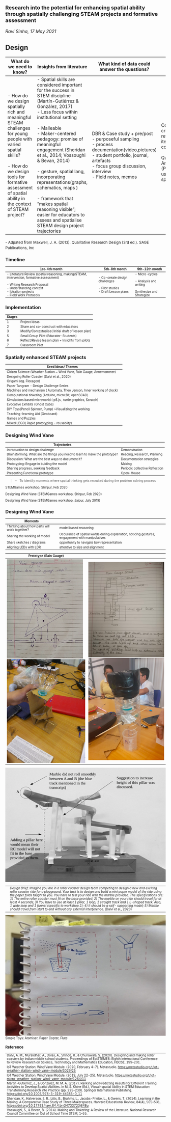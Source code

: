 <style>
.reveal section  {
font-size: 0.75em;
}
.reveal table {
  margin-left: auto;
  margin-right: auto; 
  font-size: 0.75em; 
}

.reveal section > section  {
font-size: 0.65em;

}

.reveal footer {
  padding: 25px;
  font-size: 0.5em;
}

.reveal td, th {
vertical-align: middle; 
text-align: center;
/*  border: 1px solid #999;*/
} 

</style>

### Research into the potential for enhancing spatial ability through spatially challenging STEAM projects and formative assessment<!-- .element: style="color: rgb(255,255,255)" -->
<!-- .slide:  style="position: absolute; width: 60%; right: 0; box-shadow: 0 1px 4px rgba(0,0,0,0.5), 0 5px 25px rgba(0,0,0,0.2); background-color: rgba(0, 0, 0, 0.8); color: #fff; padding: 20px; font-size: 20px; text-align: left"-->
<!-- .slide: data-background="./slides/SR/assets/dodeca.jpeg" -->
_Ravi Sinha, 17 May 2021_ 



## Design<!-- .element: style="color: rgb(255,255,255)" -->
<!-- .slide:  style="position: absolute; width: 70%; right: 0; box-shadow: 0 1px 4px rgba(0,0,0,0.5), 0 5px 25px rgba(0,0,0,0.2); background-color: rgba(0, 0, 0, 0.8); color: #fff; padding: 20px; font-size: 20px; text-align: left"-->
<!-- .slide: data-background="#f8e6f7" -->  

|What do we need to know?|Insights from literature|What kind of data could answer the questions?|Analysis Plan|
|---|---|---|---|
| - How do we design spatially rich and meaningful STEAM challenges for young people with varied spatial skills? <br> <br> - How do we design tools for formative assessment of spatial ability in the context of STEAM project? <!-- .element: class="fragment" data-fragment-index="1"-->| - Spatial skills are considered important for the success in STEM discipline (Martín-Gutiérrez & González, 2017)<br> - Less focus within institutional setting <br><br>- Malleable <br>- Maker-centered pedagogy: promise of meaningful engagement (Sheridan et al., 2014; Vossoughi & Bevan, 2014) <br><br> - gesture, spatial lang, incorporating representations(graphs, schematics, maps ) <br><br>- framework that “makes spatial reasoning visible”;  easier for educators to assess and spatialise STEAM design project trajectories<!-- .element: class="fragment" data-fragment-index="2"-->| DBR & Case study + pre/post <br> - purposeful sampling <br>- process   documentation(video,pictures)<br>- student portfolio, journal, artefacts<br>- focus group discussion, interview<br> - Field notes, memos<!-- .element: class="fragment" data-fragment-index="3"-->| Code creation and refinement( iterative and comparative);<br><br>Quantitative Analysis: (Pre/Post) ; usage of spatial lang.<br><br><!-- .element: class="fragment" data-fragment-index="4"-->|

<small>
- Adpated from Maxwell, J. A. (2013). Qualitative Research Design (3rd ed.). SAGE Publications, Inc 
<small>



## Timeline<!-- .element: style="color: rgb(255,255,255)" -->
<!-- .slide:  style="position: absolute; width: 60%; right: 0; box-shadow: 0 1px 4px rgba(0,0,0,0.5), 0 5px 25px rgba(0,0,0,0.2); background-color: rgba(0, 0, 0, 0.8); color: #fff; padding: 20px; font-size: 20px; text-align: left"-->
<!-- .slide: data-background="#f8e6f7" --> 
|1st-4th month|5th-8th month|9th-12th month|
|---|---|---|
| - Literature Review (spatial reasoning, making/STEAM, intervention, formative assessment)<br> <br> - Writing Research Proposal<br> - Understanding context <br> - Ideation projects <br> - Field Work Protocols<!-- .element: class="fragment" data-fragment-index="1"-->|- Co-create design challenges <br> <br> - Pilot studies <br> - Draft Lesson plans<!-- .element: class="fragment" data-fragment-index="2"-->| - Micro-cycles <br><br>- Analysis and writing <br><br> Synthesize and Strategize <!-- .element: class="fragment" data-fragment-index="3"-->|



## Implementation<!-- .element: style="color: rgb(255,255,255)" -->
<!-- .slide:  style="position: absolute; width: 40%; right: 0; box-shadow: 0 1px 4px rgba(0,0,0,0.5), 0 5px 25px rgba(0,0,0,0.2); background-color: rgba(0, 0, 0, 0.8); color: #fff; padding: 20px; font-size: 20px; text-align: left"-->
<!-- .slide: data-background="./slides/SR/assets/dodeca-2.jpeg" -->
| Stages |  |
|---|---|
|1|Project Ideas|
|2|Share and co-construct with educators|
|3| Modify/Contextualise( Initial draft of lesson plan)|
|5|Small Group Pilot (Educator-Students)|
|6| Reflect/Revise lesson plan + Insights from pilots|
|7|Classroom Pilot|



## Spatially enhanced STEAM projects<!-- .element: style="color: rgb(255,255,255)" -->
<!-- .slide:  style="position: absolute; width: 60%; right: 0; box-shadow: 0 1px 4px rgba(0,0,0,0.5), 0 5px 25px rgba(0,0,0,0.2); background-color: rgba(0, 0, 0, 0.8); color: #fff; padding: 20px; font-size: 20px; text-align: left"-->
<!-- .slide: data-background="./slides/SR/assets/theo.jpeg" -->
|Seed Ideas/ Themes |  |
|---|---|
| Citizen Science (Weather Station ~ Wind Vane, Rain Gauge, Annemometer)||
| Designing Roller Coaster (Dalvi et al., 2020)| |
| Origami (eg. Flexagon) | |
|Paper Tangram - Design Challenge Series||
| Machines and mechanism ( Automata, Theo Jenson, Inner working of clock) | |
| Computational tinkering (Arduino, micro:Bit, openSCAD)||
| Simulations based microworld ( p5.js , turtle graphics, Scratch)  ||
|Evocative Exhibits (Ghost Cube)||
| DIY Toys(Pencil Spinner, Pump) ~Visualizing the working||
| Teaching-learning Aid (Geoboard)||
| Games and Puzzles ||
|Mixed LEGO( Rapid prototyping - reusablity)|



## Designing Wind Vane<!-- .element: style="color: rgb(255,255,255)" -->
<!-- .slide:  style="position: absolute; width: 60%; right: 0; box-shadow: 0 1px 4px rgba(0,0,0,0.5), 0 5px 25px rgba(0,0,0,0.2); background-color: rgba(0, 0, 0, 0.8); color: #fff; padding: 20px; font-size: 20px; text-align: left"-->
<!-- .slide: data-background="./slides/SR/assets/process-vane-1.png" -->
|Trajectories|  |
|---|---|
| Introduction to design challenge| Demonstration|
| Brainstorming: What are the things you need to learn to make the prototype? | Reading, Research, Planning|
| Discussion: What are the best ways to document it?  |  Documentation strategies|
| Prototyping: Engage in buiding the model  | Making |
| Sharing progress,  seeking feedback | Periodic collective Reflection |
| Presenting Functional prototype  | Open-House|

> - To identify moments where  spatial thinking gets recruited during the problem solving process


<!-- .slide:  style="position: absolute; width: 30%; right: 0; box-shadow: 0 1px 4px rgba(0,0,0,0.5), 0 5px 25px rgba(0,0,0,0.2); background-color: rgba(0, 0, 0, 0.8); color: #fff; padding: 20px; font-size: 20px; text-align: left"-->
<!-- .slide: data-background="./slides/SR/assets/metastudio-documentation.png" -->
STEMGames workshop, Shirpur, Feb 2020


<!-- .slide:  style="position: absolute; width: 30%; right: 0; box-shadow: 0 1px 4px rgba(0,0,0,0.5), 0 5px 25px rgba(0,0,0,0.2); background-color: rgba(0, 0, 0, 0.8); color: #fff; padding: 20px; font-size: 20px; text-align: left"-->
<!-- .slide: data-background="./slides/SR/assets/process-vane-1.png" -->
Designing Wind Vane (STEMGames workshop, Shirpur, Feb 2020)


<!-- .slide: data-background="./slides/SR/assets/process-vane-1-1.png" -->


<!-- .slide: data-background="./slides/SR/assets/process-vane-2.png" -->


<!-- .slide: data-background="./slides/SR/assets/process-vane-2-1.png" -->


  <!-- .slide: data-background="./slides/SR/assets/process-vane-3.png" -->


<!-- .slide: data-background="./slides/SR/assets/process-vane-4.png" -->


<!-- .slide: data-background="./slides/SR/assets/process-vane-5.png" -->



<!-- .slide:  style="position: absolute; width: 30%; right: 0; box-shadow: 0 1px 4px rgba(0,0,0,0.5), 0 5px 25px rgba(0,0,0,0.2); background-color: rgba(0, 0, 0, 0.8); color: #fff; padding: 20px; font-size: 20px; text-align: left"-->
Designing Wind Vane (STEMGames workshop, Jaipur, July 2019)

<!-- .slide: data-background="./slides/SR/assets/vane-v2-2.png" -->


<!-- .slide: data-background="./slides/SR/assets/vane-v2-3.png" -->


<!-- .slide: data-background="./slides/SR/assets/vane-v2-4.png" -->


<!-- .slide: data-background="./slides/SR/assets/vane-v2-6.png" -->


<!-- .slide: data-background="./slides/SR/assets/vane-v2-7.png" -->


<!-- .slide: data-background="./slides/SR/assets/vane-v2-8.png" -->


<!-- .slide: data-background="./slides/SR/assets/vane-v2-10.png" -->



## Designing Wind Vane<!-- .element: style="color: rgb(255,255,255)" -->
<!-- .slide:  style="position: absolute; width: 60%; right: 0; box-shadow: 0 1px 4px rgba(0,0,0,0.5), 0 5px 25px rgba(0,0,0,0.2); background-color: rgba(0, 0, 0, 0.8); color: #fff; padding: 20px; font-size: 20px; text-align: left"-->
<!-- .slide: data-background="#f8e6f7" --> 
|Moments|   |
|---|---|
|Thinking about how parts will work together?|model based reasoning|
|Sharing the working of model|  Occurance of spatial words during explanation; noticing gestures; engagement with manipulatives |
| Share sketches / diagrams | opportunity to navigate b/w representation  |
|  Aligning LEDs with LDR  |  attentive to size and alignment|



<!-- .slide:  style="position: absolute; width: 70%; right: 0; box-shadow: 0 1px 4px rgba(0,0,0,0.5), 0 5px 25px rgba(0,0,0,0.2); background-color: rgba(0, 0, 0, 0.8); color: #fff; padding: 20px; font-size: 20px; text-align: left"-->
<!-- .slide: data-background="#f8e6f7" --> 
|Prototype (Rain Gauge)||
|---|---|
|![](/slides/SR/assets/rain-sketch-2.png)<br>![](/slides/SR/assets/rain-prototype-2.png)|![](/slides/SR/assets/rain-sketch-1.png)<br>![](/slides/SR/assets/rain-prototype-1.png) |



<!-- .slide:  style="position: absolute; width: 70%; right: 0; box-shadow: 0 1px 4px rgba(0,0,0,0.5), 0 5px 25px rgba(0,0,0,0.2); background-color: rgba(0, 0, 0, 0.8); color: #fff; padding: 20px; font-size: 20px; text-align: left"-->
<!-- .slide: data-background="#f8e6f7" --> 
![](/slides/SR/assets/roller-coaster.png)

|||
|---|---|
||_Design Brief: Imagine you are in a roller coaster design team competing to design a new and exciting roller coaster ride for a playground. Your task is to design and build a mini paper model of the ride using the paper folds taught to you. You have to test your ride with the marble provided. The specifications are: 1) The entire roller coaster must fit on the base provided; 2) The marble on your ride should travel for at least 4 seconds; 3) You have to use at least 1 pillar, 1 loop, 1 straight track and 1 L-shaped track. Also, 1 wide loop and 1 funnel (specific to workshop 2); 4) It should be a self- supporting model; 5) Marble should travel from start to end without any external interference._ (Dalvi et al., 2020)|



<!-- .slide: data-background="/slides/SR/assets/tippi-top-img.png" -->  



<!-- .slide: data-background="/slides/SR/assets/paperCircuit2.jpeg" -->  



<!-- .slide:  style="position: absolute; width: 70%; right: 0; box-shadow: 0 1px 4px rgba(0,0,0,0.5), 0 5px 25px rgba(0,0,0,0.2); background-color: rgba(0, 0, 0, 0.8); color: #fff; padding: 20px; font-size: 20px; text-align: left"-->
<!-- .slide: data-background="#f8e6f7" --> 
![](/slides/SR/assets/toys-sketch.jpeg)
Simple Toys: Atomiser, Paper Copter, Flute



<!-- .slide: data-background="/slides/SR/assets/toy-cards.png" -->  



### Reference<!-- .element: style="color: rgb(255,255,255)" -->
<!-- .slide:  style="position: absolute; width: 40%; right: 0; box-shadow: 0 1px 4px rgba(0,0,0,0.5), 0 5px 25px rgba(0,0,0,0.2); background-color: rgba(0, 0, 0, 0.8); color: #fff; padding: 20px; font-size: 20px; text-align: left"-->
<!-- .slide: data-background="/slides/SR/assets/leaf-art.jpeg" -->  
|||
|---|---|
|Dalvi, A. M., Muralidhar, A., Dolas, A., Shinde, R., & Chunawala, S. (2020). Designing and making roller coasters by Indian middle school students. Proceedings of EpiSTEME8: Eighth International Conference to Review Research on Science, Technology and Mathematics Education, HBCSE, 199–201.||
|IoT Weather Station: Wind Vane Module. (2020, February 4-7). Metastudio. https://metastudio.org/t/iot-weather-station-wind-vane-module/3029/25||
|IoT Weather Station: Wind Vane Module. (2019, July 22-25). Metastudio. https://metastudio.org/t/iot-micro-weather-station-wind-vane-module/1264/11||
|Martín-Gutiérrez, J., & González, M. M. A. (2017). Ranking and Predicting Results for Different Training Activities to Develop Spatial Abilities. In M. S. Khine (Ed.), Visual-spatial Ability in STEM Education: Transforming Research into Practice (pp. 225–239). Springer International Publishing. https://doi.org/10.1007/978-3-319-44385-0_11||
|Sheridan, K., Halverson, E. R., Litts, B., Brahms, L., Jacobs-Priebe, L., & Owens, T. (2014). Learning in the Making: A Comparative Case Study of Three Makerspaces. Harvard Educational Review, 84(4), 505–531. https://doi.org/10.17763/haer.84.4.brr34733723j648u||
|Vossoughi, S., & Bevan, B. (2014). Making and Tinkering: A Review of the Literature. National Research Council Committee on Out of School Time STEM, 1–55.||
